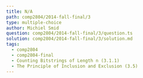 ```yaml
---
title: N/A
path: comp2804/2014-fall-final/3
type: multiple-choice
author: Michiel Smid
question: comp2804/2014-fall-final/3/question.ts
solution: comp2804/2014-fall-final/3/solution.md
tags:
  - comp2804
  - comp2804-final
  - Counting Bitstrings of Length n (3.1.1)
  - The Principle of Inclusion and Exclusion (3.5)
---
```


